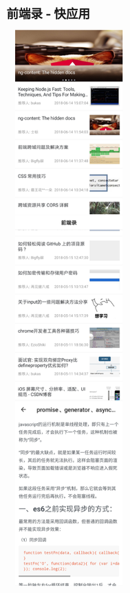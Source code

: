 # 前端录 - 快应用

<a href="./screenshot/1.jpg" target="_blank"><img src="./screenshot/1.jpg" alt="前端录" style="width: 250px; margin: 0 20px"></a>
<a href="./screenshot/2.jpg" target="_blank"><img src="./screenshot/2.jpg" alt="前端录" style="width: 250px; margin: 0 20px"></a>
<a href="./screenshot/3.jpg" target="_blank"><img src="./screenshot/3.jpg" alt="前端录" style="width: 250px; margin: 0 20px"></a>